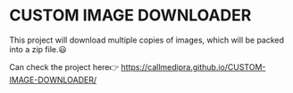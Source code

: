 # CUSTOM IMAGE DOWNLOADER

This project will download multiple copies of images, which will be packed into a zip file.😃

Can check the project here👉
 https://callmedipra.github.io/CUSTOM-IMAGE-DOWNLOADER/
